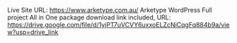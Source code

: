 Live Site URL: https://www.arketype.com.au/
Arketype WordPress Full project All in One package download link included, URL: https://drive.google.com/file/d/1yjPT7uVCVY6uxxoELZcNiCqgFq884b9a/view?usp=drive_link

